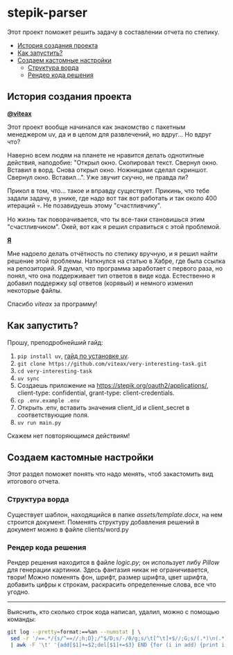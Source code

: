 # stepik-parser

Этот проект поможет решить задачу в составлении отчета по степику.

- [История создания проекта](#история-создания-проекта)
- [Как запустить?](#как-запустить)
- [Создаем кастомные настройки](#создаем-кастомные-настройки)
    - [Структура ворда](#структура-ворда)
    - [Рендер кода решения](#рендер-кода-решения)

## История создания проекта

[**@viteax**](https://github.com/viteax)

Этот проект вообще начинался как знакомство с пакетным менеджером uv,
да и в целом для развлечений, но вдруг... Но вдруг что?

Наверно всем людям на планете не нравится делать однотипные действия, наподобие: "Открыл окно.
Скопировал текст. Свернул окно. Вставил в ворд. Снова открыл окно. Ножницами сделал скриншот.
Свернул окно. Вставил...". Уже звучит скучно, не правда ли?

Прикол в том, что... такое и вправду существует. Прикинь, что тебе задали задачу,
в унике, где надо вот так вот работать и так около 400 итераций 💀. Не позавидуешь этому
"счастливчику".

Но жизнь так поворачивается, что ты все-таки становишься этим "счастливчиком".
Окей, вот как я решил справиться с этой проблемой.

[**Я**](https://github.com/Fr1erPonTi0n)

Мне надоело делать отчётность по степику вручную, и я решил найти решение этой проблемы. Наткнулся на статью в Хабре, где была ссылка на репозиторий. 
Я думал, что программа заработает с первого раза, но понял, что она поддерживает тип ответов в виде кода. 
Естественно я добавил поддержку sql ответов (корявый) и немного изменил некоторые файлы.

Спасибо *viteax* за программу!
  

## Как запустить?

Прошу, преподробнейший гайд:

1. `pip install uv`, [гайд по установке uv](https://docs.astral.sh/uv/getting-started/installation/).
2. `git clone https://github.com/viteax/very-interesting-task.git`
3. `cd very-interesting-task`
4. `uv sync`
5. Создаешь приложение на https://stepik.org/oauth2/applications/, client-type: confidential,
grant-type: client-credentials.
6. `cp .env.example .env`
7. Открыть .env, вставить значения client_id и client_secret в соответствующие поля.
8. `uv run main.py`

Скажем нет повторяющимся действиям!

## Создаем кастомные настройки

Этот раздел поможет понять что надо менять, чтоб закастомить вид итогового отчета.

### Структура ворда

Существует шаблон, находящийся в папке *assets/template.docx*, на нем строится документ.
Поменять структуру добавления решений в документ можно в файле clients/word.py

### Рендер кода решения

Рендер решения находится в файле *logic.py*; он использует либу *Pillow* для генерации картинки.
Здесь фантазия никак не ограничивается, твори! Можно поменять фон, шрифт, размер шрифта,
цвет шрифта, добавить цифры к строкам, раскрасить определенные слова, все что угодно.

---

Выяснить, кто сколько строк кода написал, удалил, можно с помощью команды:
```bash
git log --pretty=format:==%an --numstat | \
 sed -r '/==.*/{s/^==//;h;D};/^$/D;s/-/0/g;s/\t[^\t]+$//;G;s/(.*)\n(.*)/\2\t\1/' \
 | awk -F '\t' '{add[$1]+=$2;del[$1]+=$3} END {for (i in add) {print i,add[i],del[i]}}'
```
